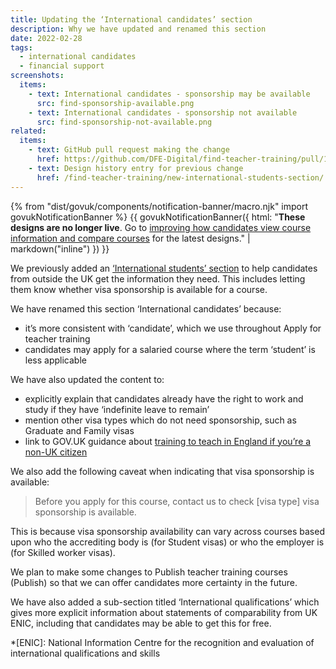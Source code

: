 ```yaml
---
title: Updating the ‘International candidates’ section
description: Why we have updated and renamed this section
date: 2022-02-28
tags:
  - international candidates
  - financial support
screenshots:
  items:
    - text: International candidates - sponsorship may be available
      src: find-sponsorship-available.png
    - text: International candidates - sponsorship not available
      src: find-sponsorship-not-available.png
related:
  items:
    - text: GitHub pull request making the change
      href: https://github.com/DFE-Digital/find-teacher-training/pull/1138
    - text: Design history entry for previous change
      href: /find-teacher-training/new-international-students-section/
---
```


{% from "dist/govuk/components/notification-banner/macro.njk" import govukNotificationBanner %}
{{ govukNotificationBanner({
  html: "**These designs are no longer live**. Go to [improving how candidates view course information and compare courses](/find-teacher-training/improving-course-pages/) for the latest designs." | markdown("inline")
}) }}

We previously added an [‘International students’ section](/find-teacher-training/new-international-students-section/) to help candidates from outside the UK get the information they need. This includes letting them know whether visa sponsorship is available for a course.

We have renamed this section ‘International candidates’ because:

- it’s more consistent with ‘candidate’, which we use throughout Apply for teacher training
- candidates may apply for a salaried course where the term ‘student’ is less applicable

We have also updated the content to:

- explicitly explain that candidates already have the right to work and study if they have ‘indefinite leave to remain’
- mention other visa types which do not need sponsorship, such as Graduate and Family visas
- link to GOV.UK guidance about [training to teach in England if you’re a non-UK citizen](https://www.gov.uk/government/publications/train-to-teach-in-england-non-uk-applicants/train-to-teach-in-england-if-youre-a-non-uk-citizen)

We also add the following caveat when indicating that visa sponsorship is available:

> Before you apply for this course, contact us to check [visa type] visa sponsorship is available.

This is because visa sponsorship availability can vary across courses based upon who the accrediting body is (for Student visas) or who the employer is (for Skilled worker visas).

We plan to make some changes to Publish teacher training courses (Publish) so that we can offer candidates more certainty in the future.

We have also added a sub-section titled ‘International qualifications’ which gives more explicit information about statements of comparability from UK ENIC, including that candidates may be able to get this for free.

*[ENIC]: National Information Centre for the recognition and evaluation of international qualifications and skills
